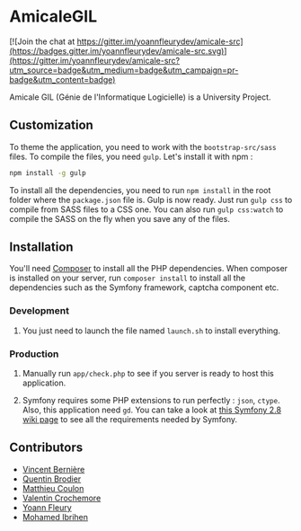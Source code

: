 AmicaleGIL
===========

[![Join the chat at https://gitter.im/yoannfleurydev/amicale-src](https://badges.gitter.im/yoannfleurydev/amicale-src.svg)](https://gitter.im/yoannfleurydev/amicale-src?utm_source=badge&utm_medium=badge&utm_campaign=pr-badge&utm_content=badge)

Amicale GIL (Génie de l'Informatique Logicielle) is a University Project.

## Customization

To theme the application, you need to work with the `bootstrap-src/sass` files.
To compile the files, you need `gulp`. Let's install it with npm :

```bash
npm install -g gulp
```

To install all the dependencies, you need to run `npm install` in the root folder where the `package.json` file is.
Gulp is now ready. Just run `gulp css` to compile from SASS files to a CSS one. You can also run `gulp css:watch` to
compile the SASS on the fly when you save any of the files.

## Installation

You'll need [Composer](https://getcomposer.org/) to install all the PHP dependencies. When composer is installed on
your server, run `composer install` to install all the dependencies such as the Symfony framework, captcha component
etc.

### Development

1. You just need to launch the file named `launch.sh` to install everything.

### Production

1. Manually run `app/check.php` to see if you server is ready to host this application.

2. Symfony requires some PHP extensions to run perfectly : `json`, `ctype`. Also, this application need `gd`. You can
take a look at [this Symfony 2.8 wiki page](http://symfony.com/doc/2.8/reference/requirements.html) to see all the
requirements needed by Symfony.

## Contributors

* [Vincent Bernière](mailto:vincent.berniere@etu.univ-rouen.fr)
* [Quentin Brodier](mailto:quentin.brodier@etu.univ-rouen.fr)
* [Matthieu Coulon](mailto:matthieu.coulon@etu.univ-rouen.fr)
* [Valentin Crochemore](mailto:valentin.crochemore1@etu.univ-rouen.fr)
* [Yoann Fleury](mailto:yoann.fleury@etu.univ-rouen.fr)
* [Mohamed Ibrihen](mailto:mohamed.ibrihen@etu.univ-rouen.fr)
